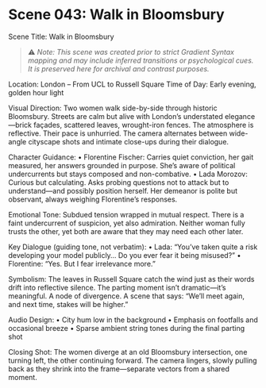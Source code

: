 # Scene 043: Walk in Bloomsbury
Scene Title: Walk in Bloomsbury

> ⚠️ *Note: This scene was created prior to strict Gradient Syntax mapping and may include inferred transitions or psychological cues. It is preserved here for archival and contrast purposes.*

Location: London – From UCL to Russell Square
Time of Day: Early evening, golden hour light

Visual Direction:
Two women walk side-by-side through historic Bloomsbury. Streets are calm but alive with London’s understated elegance—brick façades, scattered leaves, wrought-iron fences. The atmosphere is reflective. Their pace is unhurried. The camera alternates between wide-angle cityscape shots and intimate close-ups during their dialogue.

Character Guidance:
	•	Florentine Fischer: Carries quiet conviction, her gait measured, her answers grounded in purpose. She’s aware of political undercurrents but stays composed and non-combative.
	•	Lada Morozov: Curious but calculating. Asks probing questions not to attack but to understand—and possibly position herself. Her demeanor is polite but observant, always weighing Florentine’s responses.

Emotional Tone:
Subdued tension wrapped in mutual respect. There is a faint undercurrent of suspicion, yet also admiration. Neither woman fully trusts the other, yet both are aware that they may need each other later.

Key Dialogue (guiding tone, not verbatim):
	•	Lada: “You’ve taken quite a risk developing your model publicly… Do you ever fear it being misused?”
	•	Florentine: “Yes. But I fear irrelevance more.”

Symbolism:
The leaves in Russell Square catch the wind just as their words drift into reflective silence. The parting moment isn’t dramatic—it’s meaningful. A node of divergence. A scene that says: “We’ll meet again, and next time, stakes will be higher.”

Audio Design:
	•	City hum low in the background
	•	Emphasis on footfalls and occasional breeze
	•	Sparse ambient string tones during the final parting shot

Closing Shot:
The women diverge at an old Bloomsbury intersection, one turning left, the other continuing forward. The camera lingers, slowly pulling back as they shrink into the frame—separate vectors from a shared moment.
